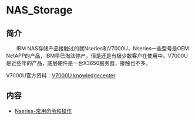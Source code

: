 # NAS_Storage

## 简介
&#8195;&#8195;IBM NAS存储产品接触过的就Nseries和V7000U，Nseries一些型号是OEM NetAPP的产品，IBM早已淘汰停产，但是还是有极少数客户在使用中。V7000U是近些年的产品，底层硬件是一台X3650服务器，接触也不多。

V7000U官方资料：[V7000U knowledgecenter](https://www.ibm.com/support/knowledgecenter/en/ST5Q4U_1.6.0/com.ibm.storwize.v7000.unified.160.doc/ifs_ichome_160.html)

## 内容
- [Nseries-常用命令和操作](https://gitbook.big1000.com/03-IBM_Storage_System/07-NAS_Storage/01-Nseries-%E5%B8%B8%E7%94%A8%E5%91%BD%E4%BB%A4%E5%92%8C%E6%93%8D%E4%BD%9C.html)
